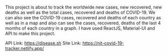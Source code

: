 This project is about to track the worldwide new cases, new recovered, new deaths as well as the total cases, recovered and deaths of COVID-19.
We can also see the COVID-19 cases, recovered and deaths of each country as well as in a map and also can see the cases, recovered, deaths of the last 4 months of each country in a graph. I have used ReactJS, Material-UI and API to make this project.

API Link: https://disease.sh
Site Link: https://nit-covid-19-tracker.netlify.app/
